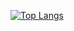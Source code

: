 [![Top Langs](https://github-readme-stats.vercel.app/api/top-langs/?username=sg4k0)](https://github.com/anuraghazra/github-readme-stats)
